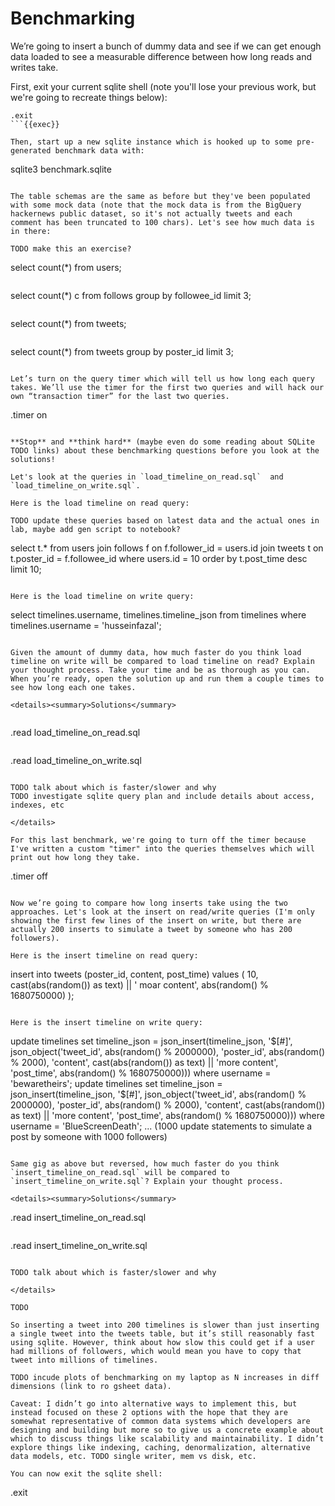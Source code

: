 # Benchmarking

We’re going to insert a bunch of dummy data and see if we can get enough data loaded to see a measurable difference between how long reads and writes take.

First, exit your current sqlite shell (note you'll lose your previous work, but we're going to recreate things below):

```
.exit
```{{exec}}

Then, start up a new sqlite instance which is hooked up to some pre-generated benchmark data with:

```
sqlite3 benchmark.sqlite
```{{exec}}

The table schemas are the same as before but they've been populated with some mock data (note that the mock data is from the BigQuery hackernews public dataset, so it's not actually tweets and each comment has been truncated to 100 chars). Let's see how much data is in there:

TODO make this an exercise?

```
select count(*) from users;
```{{exec}}

```
select count(*) c from follows
group by followee_id
limit 3;
```{{exec}}

```
select count(*) from tweets;
```{{exec}}

```
select count(*) from tweets
group by poster_id
limit 3;
```{{exec}}

Let’s turn on the query timer which will tell us how long each query takes. We’ll use the timer for the first two queries and will hack our own “transaction timer” for the last two queries.

```
.timer on
```{{exec}}

**Stop** and **think hard** (maybe even do some reading about SQLite TODO links) about these benchmarking questions before you look at the solutions!

Let's look at the queries in `load_timeline_on_read.sql`  and `load_timeline_on_write.sql`.

Here is the load timeline on read query:

TODO update these queries based on latest data and the actual ones in lab, maybe add gen script to notebook?

```
select t.*
from users
join follows f on f.follower_id = users.id
join tweets t on t.poster_id = f.followee_id
where users.id = 10
order by t.post_time desc
limit 10;
```

Here is the load timeline on write query:

```
select
timelines.username,
timelines.timeline_json
from timelines
where timelines.username = 'husseinfazal';
```

Given the amount of dummy data, how much faster do you think load timeline on write will be compared to load timeline on read? Explain your thought process. Take your time and be as thorough as you can. When you’re ready, open the solution up and run them a couple times to see how long each one takes.

<details><summary>Solutions</summary>
    
```
.read load_timeline_on_read.sql
```{{exec}}

```
.read load_timeline_on_write.sql
```{{exec}}

TODO talk about which is faster/slower and why
TODO investigate sqlite query plan and include details about access, indexes, etc

</details>    

For this last benchmark, we're going to turn off the timer because I've written a custom "timer" into the queries themselves which will print out how long they take.
```
.timer off
```{{exec}}

Now we’re going to compare how long inserts take using the two approaches. Let's look at the insert on read/write queries (I'm only showing the first few lines of the insert on write, but there are actually 200 inserts to simulate a tweet by someone who has 200 followers).

Here is the insert timeline on read query:

```
insert into tweets (poster_id, content, post_time)
values (
  10, 
  cast(abs(random()) as text) || ' moar content',
  abs(random() % 1680750000)
);
```

Here is the insert timeline on write query:

```
update timelines set timeline_json = json_insert(timeline_json, '$[#]', json_object('tweet_id', abs(random() % 2000000), 'poster_id', abs(random() % 2000), 'content', cast(abs(random()) as text) || 'more content', 'post_time', abs(random() % 1680750000))) where username = 'bewaretheirs';
update timelines set timeline_json = json_insert(timeline_json, '$[#]', json_object('tweet_id', abs(random() % 2000000), 'poster_id', abs(random() % 2000), 'content', cast(abs(random()) as text) || 'more content', 'post_time', abs(random() % 1680750000))) where username = 'BlueScreenDeath';
... (1000 update statements to simulate a post by someone with 1000 followers)
```

Same gig as above but reversed, how much faster do you think `insert_timeline_on_read.sql` will be compared to `insert_timeline_on_write.sql`? Explain your thought process.

<details><summary>Solutions</summary>

```
.read insert_timeline_on_read.sql
```{{exec}}

```
.read insert_timeline_on_write.sql
```{{exec}}

TODO talk about which is faster/slower and why
    
</details>

TODO

So inserting a tweet into 200 timelines is slower than just inserting a single tweet into the tweets table, but it’s still reasonably fast using sqlite. However, think about how slow this could get if a user had millions of followers, which would mean you have to copy that tweet into millions of timelines.

TODO incude plots of benchmarking on my laptop as N increases in diff dimensions (link to ro gsheet data).

Caveat: I didn’t go into alternative ways to implement this, but instead focused on these 2 options with the hope that they are somewhat representative of common data systems which developers are designing and building but more so to give us a concrete example about which to discuss things like scalability and maintainability. I didn’t explore things like indexing, caching, denormalization, alternative data models, etc. TODO single writer, mem vs disk, etc.

You can now exit the sqlite shell:

```
.exit
```{{exec}}